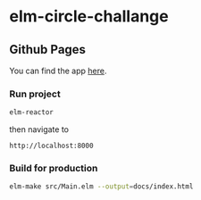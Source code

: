 # elm-circle-challange

## Github Pages

You can find the app [here](https://alecspopa.github.io/elm-circle-challenge/).

### Run project

``` bash
elm-reactor
```

then navigate to

    http://localhost:8000

### Build for production

```bash
elm-make src/Main.elm --output=docs/index.html
```
